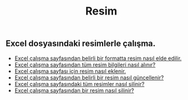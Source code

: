 ﻿---
title: Resim
second_title: Aspose.Cells Cloud Documen
type: docs
url: /tr/pictures/
aliases: [/working-with-pictures/]
keywords: Working with picture on an Excel worksheet
description: Nasıl yapılır Aspose.Cells Cloud REST API'leri, bir Excel çalışma sayfasında resimle çalışır. SDK, geliştirme dili türlerini destekler. Android, C#, Go, Java, NodeJS, Perl, PHP, Python, Ruby ve Swift'i içerir
weight: 100
---
## Excel dosyasındaki resimlerle çalışma.

- [Excel çalışma sayfasından belirli bir formatta resim nasıl elde edilir.](/cells/tr/pictures/get/)
- [Excel çalışma sayfasından tüm resim bilgileri nasıl alınır?](/cells/tr/pictures/get-all/)
- [Excel çalışma sayfası için resim nasıl eklenir.](/cells/tr/pictures/add/)
- [Excel çalışma sayfasından belirli bir resim nasıl güncellenir?](/cells/tr/pictures/update/)
- [Excel çalışma sayfasındaki tüm resimler nasıl silinir?](/cells/tr/pictures/clear/)
- [Excel çalışma sayfasından bir resim nasıl silinir?](/cells/tr/pictures/delete/)
